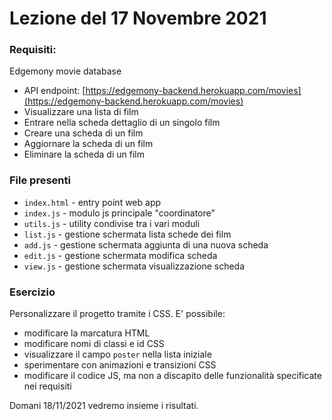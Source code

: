 # Lezione del 17 Novembre 2021

### Requisiti:

Edgemony movie database

- API endpoint: [https://edgemony-backend.herokuapp.com/movies](https://edgemony-backend.herokuapp.com/movies)
- Visualizzare una lista di film
- Entrare nella scheda dettaglio di un singolo film
- Creare una scheda di un film
- Aggiornare la scheda di un film
- Eliminare la scheda di un film

### File presenti

- `index.html` - entry point web app
- `index.js` - modulo js principale "coordinatore"
- `utils.js` - utility condivise tra i vari moduli
- `list.js` - gestione schermata lista schede dei film
- `add.js` - gestione schermata aggiunta di una nuova scheda
- `edit.js` - gestione schermata modifica scheda
- `view.js` - gestione schermata visualizzazione scheda

### Esercizio

Personalizzare il progetto tramite i CSS.
E' possibile:

- modificare la marcatura HTML
- modificare nomi di classi e id CSS
- visualizzare il campo `poster` nella lista iniziale
- sperimentare con animazioni e transizioni CSS
- modificare il codice JS, ma non a discapito delle funzionalità specificate nei requisiti

Domani 18/11/2021 vedremo insieme i risultati.
